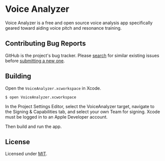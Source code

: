 # Voice Analyzer

Voice Analyzer is a free and open source voice analysis app specifically geared toward aiding voice pitch and resonance
training.

## Contributing Bug Reports

GitHub is the project's bug tracker. Please [search](https://github.com/voice-analyzer/voice-analyzer-ios/issues) for similar existing issues before [submitting a new one](https://github.com/voice-analyzer/voice-analyzer-ios/issues/new).

## Building

Open the `VoiceAnalyzer.xcworkspace` in Xcode.

```
$ open VoiceAnalyzer.xcworkspace
```

In the Project Settings Editor, select the VoiceAnalyzer target, navigate to the Signing & Capabilities tab, and select your own Team for signing. Xcode must be logged in to an Apple Developer account.

Then build and run the app.

## License

Licensed under [MIT](https://opensource.org/licenses/MIT).
